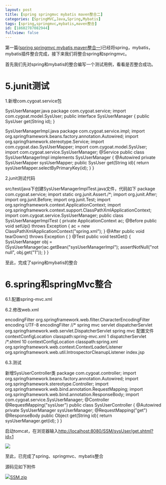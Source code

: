 ```yaml
---
layout: post
title: [spring springmvc mybatis maven整合二]
categories: [SpringMVC,Java,Spring,Mybatis]
tags: [spring,springmvc,mybatis,maven整合]
id: [18602787082944]
fullview: false
---
```

第一篇([spring springmvc mybatis maven整合一](http://ctosb.com/article/18599792082944))已经将spring，mybatis，mybatis插件整合完成，接下来我们将整合spring和springmvc。

首先我们先对spring和mybatis的整合编写一个测试用例，看看是否整合成功。

# 5.junit测试

1.新增com.cygoat.service包

SysUserManager.java
package com.cygoat.service; import com.cygoat.model.SysUser; public interface SysUserManager { public SysUser get(String id); }

SysUserManagerImpl.java
package com.cygoat.service.impl; import org.springframework.beans.factory.annotation.Autowired; import org.springframework.stereotype.Service; import com.cygoat.dao.SysUserMapper; import com.cygoat.model.SysUser; import com.cygoat.service.SysUserManager; @Service public class SysUserManagerImpl implements SysUserManager { @Autowired private SysUserMapper sysUserMapper; public SysUser get(String id){ return sysUserMapper.selectByPrimaryKey(id); } }

2.junit测试代码

src/test/java下创建SysUserManagerImplTest.java文件，代码如下
package com.cygoat.service; import static org.junit.Assert./*; import org.junit.After; import org.junit.Before; import org.junit.Test; import org.springframework.context.ApplicationContext; import org.springframework.context.support.ClassPathXmlApplicationContext; import com.cygoat.service.SysUserManager; public class SysUserManagerImplTest { private ApplicationContext ac; @Before public void setUp() throws Exception { ac = new ClassPathXmlApplicationContext("spring.xml"); } @After public void tearDown() throws Exception { } @Test public void testGet() { SysUserManager obj = (SysUserManager)ac.getBean("sysUserManagerImpl"); assertNotNull("not null", obj.get("1")); } }

至此，完成了spring和mybatis的整合

# 6.spring和springMvc整合

6.1.配置spring-mvc.xml
<?xml version="1.0" encoding="UTF-8"?> <beans xmlns="http://www.springframework.org/schema/beans" xmlns:mvc="http://www.springframework.org/schema/mvc" xmlns:xsi="http://www.w3.org/2001/XMLSchema-instance" xmlns:p="http://www.springframework.org/schema/p" xmlns:context="http://www.springframework.org/schema/context" xsi:schemaLocation="http://www.springframework.org/schema/beans http://www.springframework.org/schema/beans/spring-beans-3.1.xsd http://www.springframework.org/schema/context http://www.springframework.org/schema/context/spring-context-3.1.xsd http://www.springframework.org/schema/mvc http://www.springframework.org/schema/mvc/spring-mvc-3.1.xsd"> <!-- 自动扫描controller包下的所有类，使其认为spring mvc的控制器 --> <context:component-scan base-package="com.alan.system.controller" /> <!-- 注解请求映射 --> <bean class="org.springframework.web.servlet.mvc.annotation.DefaultAnnotationHandlerMapping"> <property name="interceptors"> <list> <!-- <ref bean="logNDCInteceptor"/> 日志拦截器，这是你自定义的拦截器 <ref bean="myRequestHelperInteceptor"/> RequestHelper拦截器，这是你自定义的拦截器 <ref bean="myPermissionsInteceptor"/> 权限拦截器，这是你自定义的拦截器 <ref bean="myUserInfoInteceptor"/> 用户信息拦截器，这是你自定义的拦截器 --> </list> </property> </bean> <bean class="org.springframework.web.servlet.mvc.annotation.AnnotationMethodHandlerAdapter"> <property name="messageConverters"> <list> <ref bean="byteArray_hmc" /> <ref bean="string_hmc" /> <ref bean="resource_hmc" /> <ref bean="source_hmc" /> <ref bean="xmlAwareForm_hmc" /> <ref bean="jaxb2RootElement_hmc" /> <ref bean="jackson_hmc" /> </list> </property> </bean> <bean id="byteArray_hmc" class="org.springframework.http.converter.ByteArrayHttpMessageConverter" /><!-- 处理.. --> <bean id="string_hmc" class="org.springframework.http.converter.StringHttpMessageConverter" /><!-- 处理.. --> <bean id="resource_hmc" class="org.springframework.http.converter.ResourceHttpMessageConverter" /><!-- 处理.. --> <bean id="source_hmc" class="org.springframework.http.converter.xml.SourceHttpMessageConverter" /><!-- 处理.. --> <bean id="xmlAwareForm_hmc" class="org.springframework.http.converter.xml.XmlAwareFormHttpMessageConverter" /><!-- 处理.. --> <bean id="jaxb2RootElement_hmc" class="org.springframework.http.converter.xml.Jaxb2RootElementHttpMessageConverter" /><!-- 处理.. --> <bean id="jackson_hmc" class="org.springframework.http.converter.json.MappingJacksonHttpMessageConverter" /><!-- 处理json--> <!-- 避免IE执行AJAX时,返回JSON出现下载文件 --> <!-- <bean id="mappingJacksonHttpMessageConverter" class="org.springframework.http.converter.json.MappingJacksonHttpMessageConverter"> <property name="supportedMediaTypes"> <list> <value>text/html;charset=UTF-8</value> </list> </property> </bean> --> <!-- 启动Spring MVC的注解功能，完成请求和注解POJO的映射 --> <!-- <bean class="org.springframework.web.servlet.mvc.annotation.AnnotationMethodHandlerAdapter"> <property name="messageConverters"> <list> <ref bean="mappingJacksonHttpMessageConverter" />json转换器 </list> </property> </bean> --> <!-- 对模型视图名称的解析，即在模型视图名称添加前后缀 --> <bean class="org.springframework.web.servlet.view.InternalResourceViewResolver"> <property name="prefix" value="/jsp/" /> <property name="suffix" value=".jsp" /> </bean> <!-- json转换器 --> <!-- <bean id="jsonConverter" class="org.springframework.http.converter.json.MappingJacksonHttpMessageConverter"> <property name="supportedMediaTypes" value="application/json" /> </bean> --> </beans>

6.2.修改web.xml
<?xml version="1.0" encoding="UTF-8"?> <web-app version="2.5" xmlns="http://java.sun.com/xml/ns/javaee" xmlns:xsi="http://www.w3.org/2001/XMLSchema-instance" xsi:schemaLocation="http://java.sun.com/xml/ns/javaee http://java.sun.com/xml/ns/javaee/web-app_2_5.xsd"> <!-- 编码过滤器 --> <filter> <filter-name>encodingFilter</filter-name> <filter-class>org.springframework.web.filter.CharacterEncodingFilter</filter-class> <init-param> <param-name>encoding</param-name> <param-value>UTF-8</param-value> </init-param> </filter> <filter-mapping> <filter-name>encodingFilter</filter-name> <url-pattern>//*</url-pattern> </filter-mapping> <!-- Spring MVC servlet --> <servlet> <description>spring mvc servlet</description> <servlet-name>dispatcherServlet</servlet-name> <servlet-class>org.springframework.web.servlet.DispatcherServlet</servlet-class> <init-param> <description>spring mvc 配置文件</description> <param-name>contextConfigLocation</param-name> <param-value>classpath:spring-mvc.xml</param-value> </init-param> <load-on-startup>1</load-on-startup> </servlet> <servlet-mapping> <servlet-name>dispatcherServlet</servlet-name> <url-pattern>/*.shtml</url-pattern> </servlet-mapping> <session-config> <session-timeout>10</session-timeout> </session-config> <!-- Spring和mybatis的配置文件 --> <context-param> <param-name>contextConfigLocation</param-name> <param-value>classpath:spring.xml</param-value> </context-param> <!-- Spring监听器 --> <listener> <listener-class>org.springframework.web.context.ContextLoaderListener</listener-class> </listener> <!-- 防止Spring内存溢出监听器 --> <listener> <listener-class>org.springframework.web.util.IntrospectorCleanupListener</listener-class> </listener> <welcome-file-list> <welcome-file>index.jsp</welcome-file> </welcome-file-list> </web-app>

6.3.测试

新增SysUserController类
package com.cygoat.controller; import org.springframework.beans.factory.annotation.Autowired; import org.springframework.stereotype.Controller; import org.springframework.web.bind.annotation.RequestMapping; import org.springframework.web.bind.annotation.ResponseBody; import com.cygoat.service.SysUserManager; @Controller @RequestMapping("sysUser") public class SysUserController { @Autowired private SysUserManager sysUserManager; @RequestMapping("get") @ResponseBody public Object get(String id){ return sysUserManager.get(id); } }

启动tomcat，在浏览器输入[http://localhost:8080/SSM/sysUser/get.shtml?id=1](http://localhost:8080/SSM/sysUser/get.shtml?id=1)

![](http://file.ctosb.com/upload/image/20170705/1499239829816059164.png)

至此，已完成了spring、springmvc、mybatis整合

源码见如下附件

![](http://ctosb.com/ueditor/dialogs/attachment/fileTypeImages/icon_rar.gif)[SSM.zip](http://file.ctosb.com/upload/file/20170705/1499239937410099859.zip "SSM.zip")
